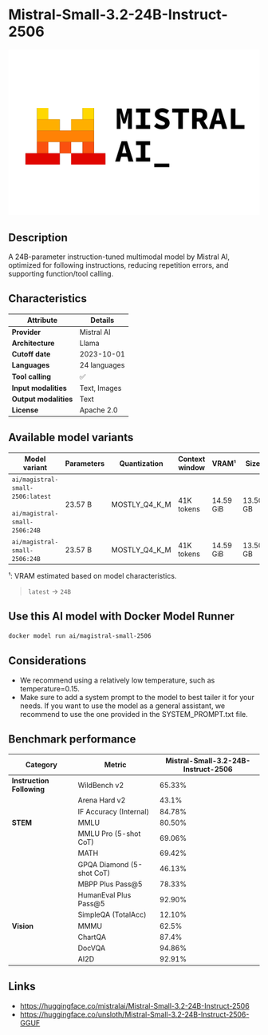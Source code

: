 # Mistral-Small-3.2-24B-Instruct-2506

![logo](https://github.com/docker/model-cards/raw/refs/heads/main/logos/mistral-280x184-overview@2x.svg)

## Description
A 24B-parameter instruction-tuned multimodal model by Mistral AI, optimized for following instructions, reducing repetition errors, and supporting function/tool calling.

## Characteristics

| Attribute             | Details      |
|-----------------------|--------------|
| **Provider**          | Mistral AI   |
| **Architecture**      | Llama        |
| **Cutoff date**       | 2023-10-01   |
| **Languages**         | 24 languages |
| **Tool calling**      | ✅            |
| **Input modalities**  | Text, Images |
| **Output modalities** | Text         |
| **License**           | Apache 2.0   |

## Available model variants

| Model variant | Parameters | Quantization | Context window | VRAM¹ | Size |
|---------------|------------|--------------|----------------|------|-------|
| `ai/magistral-small-2506:latest`<br><br>`ai/magistral-small-2506:24B` | 23.57 B | MOSTLY_Q4_K_M | 41K tokens | 14.59 GiB | 13.50 GB |
| `ai/magistral-small-2506:24B` | 23.57 B | MOSTLY_Q4_K_M | 41K tokens | 14.59 GiB | 13.50 GB |

¹: VRAM estimated based on model characteristics.

> `latest` → `24B`

## Use this AI model with Docker Model Runner

```bash
docker model run ai/magistral-small-2506
```

## Considerations

- We recommend using a relatively low temperature, such as temperature=0.15.
- Make sure to add a system prompt to the model to best tailer it for your needs. If you want to use the model as a general assistant, we recommend to use the one provided in the SYSTEM_PROMPT.txt file.

## Benchmark performance

| Category                  | Metric                    | Mistral-Small-3.2-24B-Instruct-2506 |
|---------------------------|---------------------------|-------------------------------------|
| **Instruction Following** | WildBench v2              | 65.33%                              |
|                           | Arena Hard v2             | 43.1%                               |
|                           | IF Accuracy (Internal)    | 84.78%                              |
| **STEM**                  | MMLU                      | 80.50%                              |
|                           | MMLU Pro (5-shot CoT)     | 69.06%                              |
|                           | MATH                      | 69.42%                              |
|                           | GPQA Diamond (5-shot CoT) | 46.13%                              |
|                           | MBPP Plus Pass@5          | 78.33%                              |
|                           | HumanEval Plus Pass@5     | 92.90%                              |
|                           | SimpleQA (TotalAcc)       | 12.10%                              |
| **Vision**                | MMMU                      | 62.5%                               |
|                           | ChartQA                   | 87.4%                               |
|                           | DocVQA                    | 94.86%                              |
|                           | AI2D                      | 92.91%                              |


## Links
- https://huggingface.co/mistralai/Mistral-Small-3.2-24B-Instruct-2506
- https://huggingface.co/unsloth/Mistral-Small-3.2-24B-Instruct-2506-GGUF
